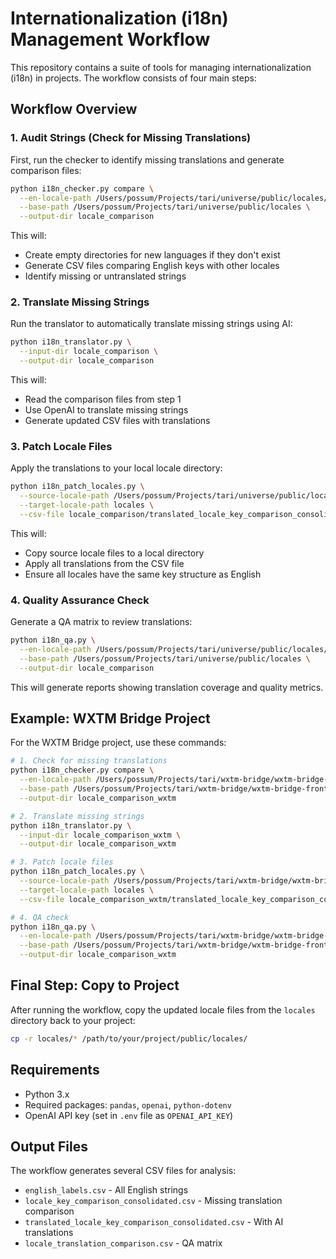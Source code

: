 # Internationalization (i18n) Management Workflow

This repository contains a suite of tools for managing internationalization (i18n) in projects. The workflow consists of four main steps:

## Workflow Overview

### 1. Audit Strings (Check for Missing Translations)
First, run the checker to identify missing translations and generate comparison files:

```bash
python i18n_checker.py compare \
  --en-locale-path /Users/possum/Projects/tari/universe/public/locales/en \
  --base-path /Users/possum/Projects/tari/universe/public/locales \
  --output-dir locale_comparison
```

This will:
- Create empty directories for new languages if they don't exist
- Generate CSV files comparing English keys with other locales
- Identify missing or untranslated strings

### 2. Translate Missing Strings
Run the translator to automatically translate missing strings using AI:

```bash
python i18n_translator.py \
  --input-dir locale_comparison \
  --output-dir locale_comparison
```

This will:
- Read the comparison files from step 1
- Use OpenAI to translate missing strings
- Generate updated CSV files with translations

### 3. Patch Locale Files
Apply the translations to your local locale directory:

```bash
python i18n_patch_locales.py \
  --source-locale-path /Users/possum/Projects/tari/universe/public/locales \
  --target-locale-path locales \
  --csv-file locale_comparison/translated_locale_key_comparison_consolidated.csv
```

This will:
- Copy source locale files to a local directory
- Apply all translations from the CSV file
- Ensure all locales have the same key structure as English

### 4. Quality Assurance Check
Generate a QA matrix to review translations:

```bash
python i18n_qa.py \
  --en-locale-path /Users/possum/Projects/tari/universe/public/locales/en \
  --base-path /Users/possum/Projects/tari/universe/public/locales \
  --output-dir locale_comparison
```

This will generate reports showing translation coverage and quality metrics.

## Example: WXTM Bridge Project

For the WXTM Bridge project, use these commands:

```bash
# 1. Check for missing translations
python i18n_checker.py compare \
  --en-locale-path /Users/possum/Projects/tari/wxtm-bridge/wxtm-bridge-frontend/public/locales/en \
  --base-path /Users/possum/Projects/tari/wxtm-bridge/wxtm-bridge-frontend/public/locales \
  --output-dir locale_comparison_wxtm

# 2. Translate missing strings
python i18n_translator.py \
  --input-dir locale_comparison_wxtm \
  --output-dir locale_comparison_wxtm

# 3. Patch locale files
python i18n_patch_locales.py \
  --source-locale-path /Users/possum/Projects/tari/wxtm-bridge/wxtm-bridge-frontend/public/locales \
  --target-locale-path locales \
  --csv-file locale_comparison_wxtm/translated_locale_key_comparison_consolidated.csv

# 4. QA check
python i18n_qa.py \
  --en-locale-path /Users/possum/Projects/tari/wxtm-bridge/wxtm-bridge-frontend/public/locales/en \
  --base-path /Users/possum/Projects/tari/wxtm-bridge/wxtm-bridge-frontend/public/locales \
  --output-dir locale_comparison_wxtm
```

## Final Step: Copy to Project

After running the workflow, copy the updated locale files from the `locales` directory back to your project:

```bash
cp -r locales/* /path/to/your/project/public/locales/
```

## Requirements

- Python 3.x
- Required packages: `pandas`, `openai`, `python-dotenv`
- OpenAI API key (set in `.env` file as `OPENAI_API_KEY`)

## Output Files

The workflow generates several CSV files for analysis:
- `english_labels.csv` - All English strings
- `locale_key_comparison_consolidated.csv` - Missing translation comparison
- `translated_locale_key_comparison_consolidated.csv` - With AI translations
- `locale_translation_comparison.csv` - QA matrix